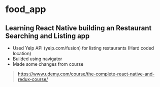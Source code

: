 # food_app
## Learning React Native building an Restaurant Searching and Listing app

- Used Yelp API (yelp.com/fusion) for listing restaurants (Hard coded location)
- Builded using navigator
- Made some changes from course 
> https://www.udemy.com/course/the-complete-react-native-and-redux-course/
